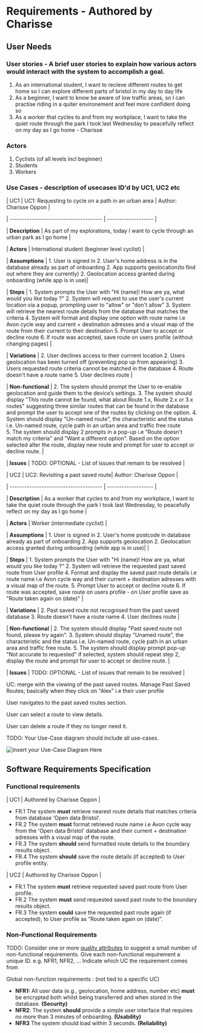 # Requirements - Authored by Charisse

## User Needs

### User stories - A brief user stories to explain how various actors would interact with the system to accomplish a goal.
1. As an international student, I want to recieve different routes to get home so I can explore different parts of bristol in my day to day life 
2. As a beginner, I want to know be aware of low traffic areas, so I can practise riding in a quiter environement and feel more confident doing so 
3. As a worker that cycles to and from my workplace, I want to take the quiet route through the park I took last Wednesday to peacefully reflect on my day as I go home - Charisse

### Actors
1. Cyclists (of all levels incl beginner)
2. Students
3. Workers

### Use Cases - description of usecases ID'd by UC1, UC2 etc

| UC1 | UC1: Requesting to cycle on a path in an urban area | Author: Charisse Oppon |

| -------------------------------------- | ------------------- |

| **Description** | As part of my explorations, today I want to cycle through an urban park as I go home |

| **Actors** | International student (beginner level cyclist) |

| **Assumptions** | 1. User is signed in 2. User's home address is in the database already as part of onboarding 2. App supports geolocation(to find out where they are currently) 2. Geolocation access granted during onboarding (while app is in use)|

| **Steps** | 1. System prompts the User with "Hi (name)! How are ya, what would you like today ?"
              2. System will request to use the user's current location via a popup, prompting user to "allow" or "don't allow"
              3. System will retrieve the nearest route details from the database that matches the criteria
              4. System will format and display one option with route name i.e Avon cycle way and current + destination adresses and a visual map of the route from their current to their destination
              5. Prompt User to accept or decline route 
              6. If route was accepted, save route on users profile (without changing pages) |
              
| **Variations** | 2. User declines access to their currrent location
                   2. Users geolocation has been turned off (preventing pop up from appearing)
                   3. Users requested route criteria cannot be matched in the database 
                   4. Route doesn't have a route name 
                   5. User declines route |
                   
| **Non-functional** | 2. The system should prompt the User to re-enable geolocation and guide them to the device’s settings.
                       3. The system should display "This route cannot be found, what about Route 1.x, Route 2.x or 3.x routes" suggesting three similar routes that can be found in the database and prompt the user to accept one of the routes by clicking on the option. 
                       4. System should display "Un-named route", the characteristic and the status i.e. Un-named route, cycle path in an urban area and traffic free route  
                       5. The system should display 2 prompts in a pop-up i.e "Route doesn't match my criteria" and "Want a different option". Based on the option selected alter the route, display new route and prompt for user to accept or decline route. |
                          
| **Issues** | TODO: OPTIONAL - List of issues that remain to be resolved |


| UC2 | UC2: Revisiting a past saved route| Author: Charisse Oppon |

| -------------------------------------- | ------------------- |

| **Description** | As a worker that cycles to and from my workplace, I want to take the quiet route through the park I took last Wednesday, to peacefully reflect on my day as I go home |

| **Actors** | Worker (intermediate cyclist) |

| **Assumptions** | 1. User is signed in 2. User's home postcode in database already as part of onboarding 2. App supports geolocation 2. Geolocation access granted during onboarding (while app is in use)|  |

| **Steps** | 1. System prompts the User with "Hi (name)! How are ya, what would you like today ?"
              2. System will retrieve the requested past saved route from User profile 
              4. Format and display the saved past route details i.e  route name i.e Avon cycle way and their current + destination adresses with a visual map of the route.
              5. Prompt User to accept or decline route 
              6. If route was accepted, save route on users profile - on User profile save as 
                 "Route taken again on (date)" |
              
| **Variations** | 2. Past saved route not recognised from the past saved database
                   3. Route doesn't have a route name 
                   4. User declines route |
                   
| **Non-functional** | 2. The system should display "Past saved route not found, please try again". 
                       3. System should display "Unamed route", the characteristic and the status i.e. Un-named route, cycle path in an urban area and traffic free route.
                       5. The system should display prompt pop-up "Not accurate to requested" if selected, system should repeat step 2, display the route and prompt for user to accept or decline route. |
                          
| **Issues** | TODO: OPTIONAL - List of issues that remain to be resolved |

UC: merge with the viewing of the past saved routes. Manage Past Saved Routes; basically when they click on "Alex" i.e their user profile

User navigates to the past saved routes section.

User can select a route to view details.

User can delete a route if they no longer need it.

TODO: Your Use-Case diagram should include all use-cases.

![Insert your Use-Case Diagram Here](images/use-case.png)

## Software Requirements Specification
### Functional requirements

| UC1 | Authored by Charisse Oppon |

- FR.1 The system **must** retrieve nearest route details that matches criteria from database ‘Open data Bristol’.
- FR.2 The system **must** format retrieved route name i.e Avon cycle way from the 'Open data Bristol' database and their current + destination adresses with a visual map of the route.
- FR.3 The system **should** send formatted route details to the boundary results object.
- FR.4 The system **should** save the route details (if accepted) to User profile entity.

| UC2 | Authored by Charisse Oppon |

- FR.1 The system **must** retrieve requested saved past route from User profile.
- FR.2 The system **must** send requested saved past route to the boundary results object.
- FR.3 The system **could** save the requested past route again (if accepted), to User profile as “Route taken again on (date)”.

### Non-Functional Requirements
TODO: Consider one or more [quality attributes](https://en.wikipedia.org/wiki/ISO/IEC_9126) to suggest a small number of non-functional requirements.
Give each non-functional requirement a unique ID. e.g. NFR1, NFR2, ...
Indicate which UC the requirement comes from 

Global non-function requirements : (not tied to a specific UC)
- **NFR1:** All user data (e.g., geolocation, home address, number etc) **must** be encrypted both whilst being transferred and when stored in the database. **(Security)**
- **NFR2**: The system **should** provide a simple user interface that requires no more than 3 minutes of onboarding. **(Usability)**
- **NFR3** The system should load within 3 seconds. **(Reliability)**

